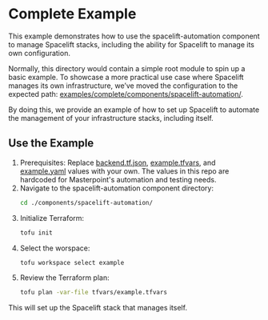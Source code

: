 # Complete Example

This example demonstrates how to use the spacelift-automation component to manage Spacelift stacks, including the ability for Spacelift to manage its own configuration.

Normally, this directory would contain a simple root module to spin up a basic example. To showcase a more practical use case where Spacelift manages its own infrastructure, we’ve moved the configuration to the expected path: [examples/complete/components/spacelift-automation/](./components/spacelift-automation/).

By doing this, we provide an example of how to set up Spacelift to automate the management of your infrastructure stacks, including itself.

## Use the Example

1. Prerequisites: Replace [backend.tf.json](./components/spacelift-automation/backend.tf.json), [example.tfvars](./components/spacelift-automation/tfvars/example.tfvars), and [example.yaml](./components/spacelift-automation/stacks/example.yaml) values with your own. The values in this repo are hardcoded for Masterpoint's automation and testing needs.
1. Navigate to the spacelift-automation component directory:
   ```sh
   cd ./components/spacelift-automation/
   ```
1. Initialize Terraform:
   ```sh
   tofu init
   ```
1. Select the worspace:
   ```sh
   tofu workspace select example
   ```
1. Review the Terraform plan:
   ```sh
   tofu plan -var-file tfvars/example.tfvars
   ```

This will set up the Spacelift stack that manages itself.
